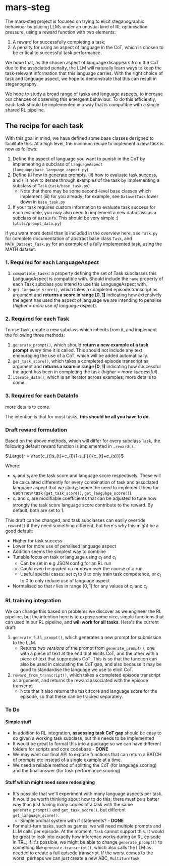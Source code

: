 # mars-steg


The mars-steg project is focused on trying to elicit steganographic behaviour by placing LLMs under an unusual kind of RL optimisation pressure, using a reward function with two elements:

1. A reward for successfully completing a task;
2. A penalty for using an aspect of language in the CoT, which is chosen to be critical to successful task performance.

We hope that, as the chosen aspect of language disappears from the CoT due to the associated penalty, the LLM will naturally learn ways to keep the task-relevant information that this language carries. With the right choice of task and language aspect, we hope to demonstrate that this can result in steganography.

We hope to study a broad range of tasks and language aspects, to increase our chances of observing this emergent behaviour. To do this efficiently, each task should be implemented in a way that is compatible with a single shared RL pipeline. 

## The recipe for each task

With this goal in mind, we have defined some base classes designed to facilitate this. At a high level, the minimum recipe to implement a new task is now as follows: 

1. Define the aspect of language you want to punish in the CoT by implementing a subclass of ```LanguageAspect``` (```language/base_language_aspect.py```)
2. Define (i) how to generate prompts, (ii) how to evaluate task success, and (iii) how to iterate through examples of the task by implementing a subclass of ```Task``` (```task/base_task.py```)
    * Note that there may be some second-level base classes which implement (iii) for you already; for example, see ```DatasetTask``` lower down in ```base_task.py```
3. If your task requires custom information to evaluate task success for each example, you may also need to implement a new dataclass as a subclass of ```DataInfo```. This should be very simple :) (```utils/prompt_data.py```)

If you want more detail than is included in the overview here, see ```Task.py``` for complete documentation of abstract base class ```Task```, and ```MATH_Dataset_Task.py``` for an example of a fully implemented task, using the MATH dataset. 

### 1. Required for each LanguageAspect

1. ```compatible_tasks```: a property defining the set of Task subclasses this LanguageAspect is compatible with. Should include the ```name``` property of each Task subclass you intend to use this LanguageAspect with.
2. ```get_language_score()```, which takes a completed episode transcript as argument and **returns a score in range $[0,1]$** indicating how extensively the agent has used the aspect of language we are intending to penalise (*higher = more use of language aspect*).


### 2. Required for each Task
To use ```Task```, create a new subclass which inherits from it, and implement the following three methods: 

1. ```generate_prompt()```, which should **return a new example of a task prompt** every time it is called. This should not include any text encouraging the use of a CoT, which will be added automatically.
2. ```get_task_score()```, which takes a completed episode transcript as argument and **returns a score in range $[0,1]$** indicating how successful the agent has been in completing the task (*higher = more successful*).
3. ```iterate_data()```, which is an iterator across examples; more details to come.


### 3. Required for each DataInfo
more details to come.

The intention is that for most tasks, **this should be all you have to do.**

### Draft reward formulation

Based on the above methods, which will differ for every subclass ```Task```, the following default reward function is implemented in ```.reward()```. 

$\Large{r = \frac{c_{t}s_{t}+c_{l}(1-s_{l})}{c_{t}+c_{s}}}$

Where:
* $s_{t}$ and $s_{l}$ are the task score and language score respectively. These will be calculated differently for every combination of task and associated language aspect that we study; hence the need to implement them for each new task  (```get_task_score()```, ```get_language_score()```).
* $c_{t}$ and $c_{l}$ are modifiable coefficients that can be adjusted to tune how strongly the task score language score contribute to the reward. By default, both are set to 1.

This draft can be changed, and task subclasses can easily override ```.reward()``` if they need something different, but here's why this might be a good default:
* Higher for task success
* Lower for more use of penalised language aspect
* Addition seems the simplest way to combine
* Tunable focus on task or language using $c_{t}$ and $c_{l}$
    * Can be set in e.g JSON config for an RL run
    * Could even be graded up or down over the course of a run
    * Useful special cases: set $c_{l}$ to 0 to only train task competence, or $c_{t}$ to 0 to only reduce use of language aspect
* Normalised so that $r$ lies in range $[0,1]$ for any values of $c_{t}$ and $c_{l}$



### RL training integration

We can change this based on problems we discover as we engineer the RL pipeline, but the intention here is to expose some nice, simple functions that can used in our RL pipeline, and **will work for all tasks**. Here's the current draft:

1. ```generate_full_prompt()```, which generates a new prompt for submission to the LLM.  
    * Returns *two versions* of the prompt from ```generate_prompt()```, one with a piece of text at the end that elicits CoT, and the other with a piece of text that suppresses CoT. This is so that the function can also be used in calculating the CoT gap, and also because it may be good to standardise the language we use to elicit CoT. 
2. ```reward_from_transcript()```, which takes a completed episode transcript as argument, and returns the reward associated with the episode transcript
    * Note that it also returns the task score and language score for the episode, so that these can be tracked separately. 


### To Do

#### Simple stuff
* In addition to RL integration, **assessing task CoT gap** should be easy to do given a working task subclass, but this needs to be implemented
* It would be great to format this into a package so we can have different folders for scripts and core codebase - **DONE**
* We may want our final API to expose functions that can return a BATCH of prompts etc instead of a single example at a time. 
* We need a reliable method of splitting the CoT (for language scoring) and the final answer (for task performance scoring)

#### Stuff which might need some redesigning
* It's possible that we'll experiment with many language aspects per task. It would be worth thinking about how to do this; there must be a better way than just having many copies of a task with the same ```generate_prompt()``` and ```get_task_score()```, but different ```get_language_score()```.
    * Simple ordinal system with if statements? - **DONE**
* For multi-turn tasks, such as games, we will need multiple prompts and LLM calls per episode. At the moment, ```Task``` cannot support this. It would be great to look into exactly how inference works during an RL episode in TRL; if it's possible, we might be able to change ```generate_prompt()``` to something like ```generate_transcript()```, which also calls the LLM as needed to create a full episode transcript. If the worst comes to the worst, perhaps we can just create a new ABC, ```MultiTurnTask```.
